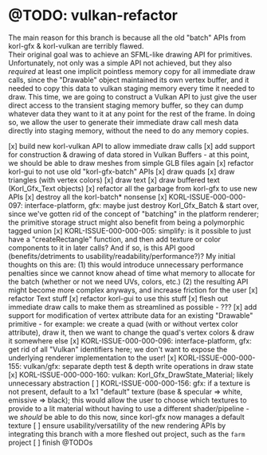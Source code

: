 # @TODO: vulkan-refactor

The main reason for this branch is because all the old "batch" APIs from korl-gfx & korl-vulkan are terribly flawed.  
Their original goal was to achieve an SFML-like drawing API for primitives.  
Unfortunately, not only was a simple API not achieved, but they also _required_ at least one implicit pointless memory copy for all immediate draw calls, since the "Drawable" object maintained its own vertex buffer, and it needed to copy this data to vulkan staging memory every time it needed to draw.
This time, we are going to construct a Vulkan API to just give the user direct access to the transient staging memory buffer, so they can dump whatever data they want to it at any point for the rest of the frame.  In doing so, we allow the user to generate their immediate draw call mesh data directly into staging memory, without the need to do any memory copies.

[x] build new korl-vulkan API to allow immediate draw calls
[x] add support for construction & drawing of data stored in Vulkan Buffers
    - at this point, we should be able to draw meshes from simple GLB files again
[x] refactor korl-gui to not use old "korl-gfx-batch" APIs
    [x] draw quads
    [x] draw triangles (with vertex colors)
    [x] draw text
    [x] draw buffered text (Korl_Gfx_Text objects)
[x] refactor all the garbage from korl-gfx to use new APIs
    [x] destroy all the korl-batch* nonsense
        [x] KORL-ISSUE-000-000-097: interface-platform, gfx: maybe just destroy Korl_Gfx_Batch & start over, since we've gotten rid of the concept of "batching" in the platform renderer; the primitive storage struct might also benefit from being a polymorphic tagged union
        [x] KORL-ISSUE-000-000-005: simplify: is it possible to just have a "createRectangle" function, and then add texture or color components to it in later calls?  And if so, is this API good (benefits/detriments to usability/readability/performance?)? My initial thoughts on this are: (1) this would introduce unnecessary performance penalties since we cannot know ahead of time what memory to allocate for the batch (whether or not we need UVs, colors, etc.) (2) the resulting API might become more complex anyways, and increase friction for the user
    [x] refactor Text stuff
    [x] refactor korl-gui to use this stuff
[x] flesh out immediate draw calls to make them as streamlined as possible
    - ???
[x] add support for modification of vertex attribute data for an existing "Drawable" primitive
    - for example: we create a quad (with or without vertex color attribute), draw it, then we want to change the quad's vertex colors & draw it somewhere else
[x] KORL-ISSUE-000-000-096: interface-platform, gfx: get rid of all "Vulkan" identifiers here; we don't want to expose the underlying renderer implementation to the user!
[x] KORL-ISSUE-000-000-155: vulkan/gfx: separate depth test & depth write operations in draw state
[x] KORL-ISSUE-000-000-160: vulkan: Korl_Gfx_DrawState_Material; likely unnecessary abstraction
[ ] KORL-ISSUE-000-000-156: gfx: if a texture is not present, default to a 1x1 "default" texture (base & specular => white, emissive => black); this would allow the user to choose which textures to provide to a lit material without having to use a different shader/pipeline
    - we _should_ be able to do this now, since korl-gfx now manages a default texture
[ ] ensure usability/versatility of the new rendering APIs by integrating this branch with a more fleshed out project, such as the `farm` project
[ ] finish @TODOs